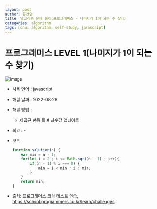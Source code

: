 ```yaml
---
layout: post
author: 류건열
title: 알고리즘 문제 풀이(프로그래머스 - 나머지가 1이 되는 수 찾기)
categories: algorithm
tags: [cnu, algorithm, self-study, javascript]
---
```


# 프로그래머스 LEVEL 1(나머지가 1이 되는 수 찾기)

  ![image](https://user-images.githubusercontent.com/34560965/186795021-7007ba98-d659-41e5-a4f3-9c2b5cf6b3e0.png)

  - 사용 언어 : javascript

  - 해결 날짜 : 2022-08-28

  - 해결 방법 :

    - 제곱근 만큼 돌며 최솟값 업데이트

  - 회고 : -

  - 코드

    ```javascript
    function solution(n) {
        var min = n - 1;
        for(let i = 2 ; i <= Math.sqrt(n - 1) ; i++){
            if((n - 1) % i === 0) {
                min = i < min ? i : min; 
            }
        }
        return min;
    }
    ```
    
  - 출처: 프로그래머스 코딩 테스트 연습, https://school.programmers.co.kr/learn/challenges
